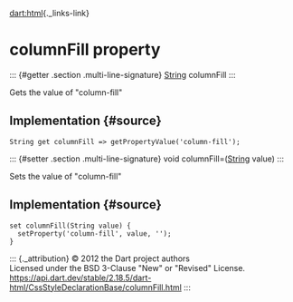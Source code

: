 [dart:html](../../dart-html/dart-html-library){._links-link}

columnFill property
===================

::: {#getter .section .multi-line-signature}
[String](../../dart-core/string-class) columnFill
:::

Gets the value of \"column-fill\"

Implementation {#source}
--------------

``` {.language-dart data-language="dart"}
String get columnFill => getPropertyValue('column-fill');
```

::: {#setter .section .multi-line-signature}
void columnFill=([String](../../dart-core/string-class) value)
:::

Sets the value of \"column-fill\"

Implementation {#source}
--------------

``` {.language-dart data-language="dart"}
set columnFill(String value) {
  setProperty('column-fill', value, '');
}
```

::: {._attribution}
© 2012 the Dart project authors\
Licensed under the BSD 3-Clause \"New\" or \"Revised\" License.\
<https://api.dart.dev/stable/2.18.5/dart-html/CssStyleDeclarationBase/columnFill.html>
:::
